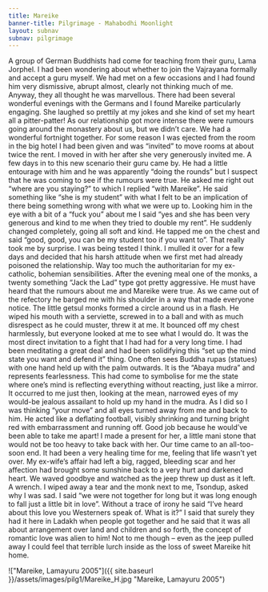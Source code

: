 ```yaml
---
title: Mareike 
banner-title: Pilgrimage - Mahabodhi Moonlight
layout: subnav
subnav: pilgrimage
---
```


A group of German Buddhists had come for teaching from their guru,
Lama Jorphel. I had been wondering about whether to join the
Vajrayana formally and accept a guru myself. We had met on a few
occasions and I had found him very dismissive, abrupt almost,
clearly not thinking much of me. Anyway, they all thought he was
marvellous. There had been several wonderful evenings with the
Germans and I found Mareike particularly engaging. She laughed so
prettily at my jokes and she kind of set my heart all a
pitter-patter! As our relationship got more intense there were
rumours going around the monastery about us, but we didn’t care. We
had a wonderful fortnight together. For some reason I was ejected
from the room in the big hotel I had been given and was “invited” to
move rooms at about twice the rent. I moved in with her after she
very generously invited me. A few days in to this new scenario their
guru came by. He had a little entourage with him and he was
apparently “doing the rounds” but I suspect that he was coming to
see if the rumours were true. He asked me right out “where are you
staying?” to which I replied “with Mareike”. He said something like
“she is my student” with what I felt to be an implication of there
being something wrong with what we were up to. Looking him in the
eye with a bit of a “fuck you” about me I said “yes and she has been
very generous and kind to me when they tried to double my rent”. He
suddenly changed completely, going all soft and kind. He tapped me
on the chest and said “good, good, you can be my student too if you
want to”. That really took me by surprise. I was being tested I
think. I mulled it over for a few days and decided that his harsh
attitude when we first met had already poisoned the relationship.
Way too much the authoritarian for my ex-catholic, bohemian
sensibilities. After the evening meal one of the monks, a twenty
something “Jack the Lad” type got pretty aggressive. He must have
heard that the rumours about me and Mareike were true. As we came
out of the refectory he barged me with his shoulder in a way that
made everyone notice. The little getsul monks formed a circle around
us in a flash. He wiped his mouth with a serviette, screwed in to a
ball and with as much disrespect as he could muster, threw it at me.
It bounced off my chest harmlessly, but everyone looked at me to see
what I would do. It was the most direct invitation to a fight that I
had had for a very long time. I had been meditating a great deal and
had been solidifying this “set up the mind state you want and defend
it” thing. One often sees Buddha rupas (statues) with one hand held
up with the palm outwards. It is the “Abaya mudra” and represents
fearlessness. This had come to symbolise for me the state where
one’s mind is reflecting everything without reacting, just like a
mirror. It occurred to me just then, looking at the mean, narrowed
eyes of my would-be jealous assailant to  hold up my hand in the
mudra. As I did so I was thinking “your move” and all eyes turned
away from me and back to him. He acted like a deflating football,
visibly shrinking and turning bright red with embarrassment and
running off. Good job because he would’ve been able to take me
apart! I made a present for her, a little mani stone that would not
be too heavy to take back with her. Our time came to an all-too-soon
end. It had been a very healing time for me, feeling that life
wasn’t yet over. My ex-wife’s affair had left a big, ragged,
bleeding scar and her affection had brought some sunshine back to a
very hurt and darkened heart. We waved goodbye and watched as the
jeep threw up dust as it left. A wrench. I wiped away a tear and the
monk next to me, Tsondup, asked why I was sad. I said “we were not
together for long but it was long enough to fall just a little bit
in love”. Without a trace of irony he said “I’ve heard about this
love you Westerners speak of. What is it?” I said that surely they
had it here in Ladakh when people got together and he said that it
was all about arrangement over land and children and so forth, the
concept of romantic love was alien to him! Not to me though – even
as the jeep pulled away I could feel that terrible lurch inside as
the loss of sweet Mareike hit home. 

!["Mareike, Lamayuru 2005"]({{ site.baseurl }}/assets/images/pilg1/Mareike_H.jpg "Mareike, Lamayuru 2005")
